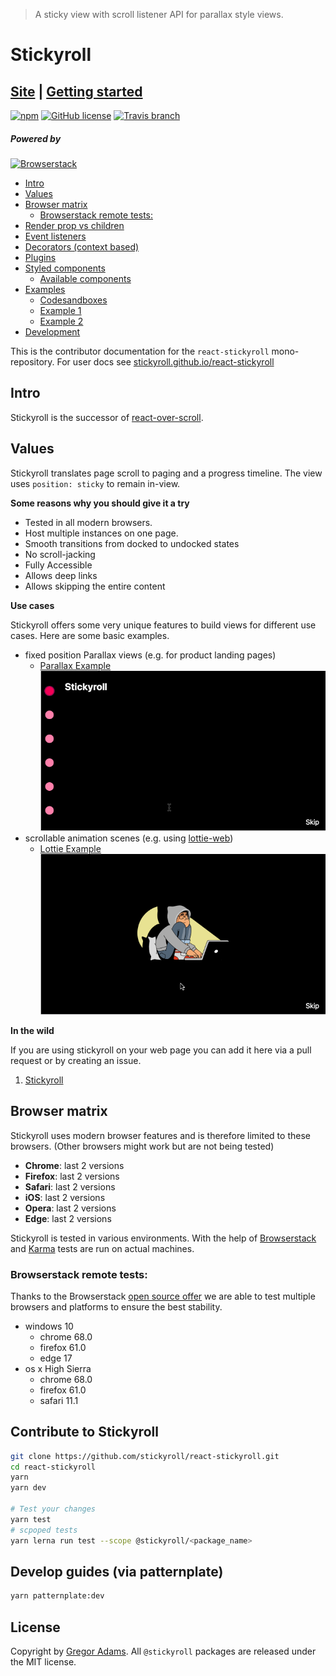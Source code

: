 > A sticky view with scroll listener API for parallax style views.

# Stickyroll

## [Site][site] | [Getting started][getting-started]

[![npm](https://img.shields.io/npm/v/@stickyroll/stickyroll.svg?style=for-the-badge)](https://www.npmjs.com/org/stickyroll)
[![GitHub license](https://img.shields.io/badge/license-MIT-blue.svg?style=for-the-badge)](https://raw.githubusercontent.com/sinnerschrader/dekk/master/LICENSE)
[![Travis branch](https://img.shields.io/travis/stickyroll/react-stickyroll/master.svg?style=for-the-badge&logo=travis)](https://travis-ci.org/stickyroll/react-stickyroll)

<!--
[![node](https://img.shields.io/node/v/@stickyroll/stickyroll.svg?style=for-the-badge)](https://nodejs.org)

[![Browserstack](https://img.shields.io/badge/browserstack-device_tests-brightgreen.svg?style=for-the-badge)](https://www.browserstack.com)
[![Karma](https://img.shields.io/badge/karma-browser_tests-blue.svg?style=for-the-badge)](https://github.com/karma-runner/karma)
[![Ava](https://img.shields.io/badge/ava-node_tests-4b4b77.svg?style=for-the-badge)](https://github.com/avajs/ava)

[![Lerna](https://img.shields.io/badge/lerna-0.1.1-cd00ff.svg?style=for-the-badge)](https://github.com/avajs/ava)

[![David](https://img.shields.io/david/stickyroll/react-stickyroll.svg?style=for-the-badge)](https://david-dm.org/stickyroll/react-stickyroll)
[![David](https://img.shields.io/david/dev/stickyroll/react-stickyroll.svg?style=for-the-badge)](https://david-dm.org/stickyroll/react-stickyroll?type=dev)
-->

##### Powered by

<!-- [![Webstorm](https://img.shields.io/badge/Webstorm-open_source-06e0e2.svg?style=for-the-badge&logo=webstorm)](https://www.jetbrains.com/buy/opensource/) -->

[![Browserstack](https://img.shields.io/badge/browserstack-open_source-132434.svg?style=for-the-badge)](https://www.browserstack.com/open-source)

<!-- toc -->

-   [Intro](#intro)
-   [Values](#values)
-   [Browser matrix](#browser-matrix)
    -   [Browserstack remote tests:](#browserstack-remote-tests)
-   [Render prop vs children](#render-prop-vs-children)
-   [Event listeners](#event-listeners)
-   [Decorators (context based)](#decorators-context-based)
-   [Plugins](#plugins)
-   [Styled components](#styled-components)
    -   [Available components](#available-components)
-   [Examples](#examples)
    -   [Codesandboxes](#codesandboxes)
    -   [Example 1](#example-1)
    -   [Example 2](#example-2)
-   [Development](#development)

<!-- tocstop -->

This is the contributor documentation for the `react-stickyroll` mono-repository.
For user docs see [stickyroll.github.io/react-stickyroll](https://stickyroll.github.io/react-stickyroll)

## Intro

Stickyroll is the successor of [react-over-scroll](https://github.com/pixelass/react-over-scroll/).

## Values

Stickyroll translates page scroll to paging and a progress timeline.
The view uses `position: sticky` to remain in-view.

**Some reasons why you should give it a try**

-   Tested in all modern browsers.
-   Host multiple instances on one page.
-   Smooth transitions from docked to undocked states
-   No scroll-jacking
-   Fully Accessible
-   Allows deep links
-   Allows skipping the entire content

**Use cases**

Stickyroll offers some very unique features to build views for different use cases. Here are some basic examples.

-   fixed position Parallax views (e.g. for product landing pages)
    -   [Parallax Example](https://stickyroll.netlify.com/#!/device-support/1)  
        ![Parallax Example](./doc/assets/stickyroll_2.gif)
-   scrollable animation scenes (e.g. using [lottie-web](https://github.com/airbnb/lottie-web))
    -   [Lottie Example](https://stickyroll.netlify.com/#!/bodymovin/1)  
        ![Parallax Example](./doc/assets/stickyroll.gif)

**In the wild**

If you are using stickyroll on your web page you can add it here via a pull request or by creating an issue.

1. [Stickyroll](https://stickyroll.netlify.com/)

## Browser matrix

Stickyroll uses modern browser features and is therefore limited to these browsers. (Other browsers might work but are not being tested)

-   **Chrome**: last 2 versions
-   **Firefox**: last 2 versions
-   **Safari**: last 2 versions
-   **iOS**: last 2 versions
-   **Opera**: last 2 versions
-   **Edge**: last 2 versions

Stickyroll is tested in various environments.
With the help of [Browserstack](https://www.browserstack.com) and [Karma](https://github.com/karma-runner/karma)
tests are run on actual machines.

### Browserstack remote tests:

Thanks to the Browserstack [open source offer](<(https://www.browserstack.com/open-source)>)
we are able to test multiple browsers and platforms to ensure the best stability.

-   windows 10
    -   chrome 68.0
    -   firefox 61.0
    -   edge 17
-   os x High Sierra
    -   chrome 68.0
    -   firefox 61.0
    -   safari 11.1

## Contribute to Stickyroll

```sh
git clone https://github.com/stickyroll/react-stickyroll.git
cd react-stickyroll
yarn
yarn dev

# Test your changes
yarn test
# scpoped tests
yarn lerna run test --scope @stickyroll/<package_name>
```

## Develop guides (via patternplate)

```bash
yarn patternplate:dev
```

## License

Copyright by [Gregor Adams](mailto:greg@pixelass.com). All `@stickyroll` packages are released under the MIT license.

[site]: https://stickyroll.netlify.com/
[getting-started]: https://stickyroll.github.io/react-stickyroll/doc/guide/getting-started/Readme.html?guides-enabled=true
